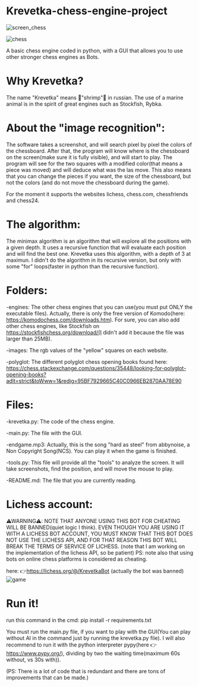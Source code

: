 # Krevetka-chess-engine-project

![screen_chess](https://user-images.githubusercontent.com/104983707/215318392-d886b374-1d63-421b-96d2-87f949163c7e.PNG)

![chess](https://user-images.githubusercontent.com/104983707/175565331-460224df-c0cf-4618-8e6c-e00ce4897f14.PNG)

A basic chess engine coded in python, with a GUI that allows you to use other stronger chess engines as Bots.


# Why Krevetka?
The name "Krevetka" means 🍤"shrimp"🦐 in russian. The use of a marine animal is in the spirit of great engines such as Stockfish, Rybka.

# About the "image recognition":
The software takes a screenshot, and will search pixel by pixel the colors of the chessboard. After that, the program will know where is the chessboard on the screen(make sure it is fully visible), and will start to play. The program will see for the two squares with a modified color(that means a piece was moved) and will deduce what was the las move. This also means that you can change the pieces if you want, the size of the chessboard, but not the colors (and do not move the chessboard during the game).

For the moment it supports the websites lichess, chess.com, chessfriends and chess24.

# The algorithm:
The minimax algorithm is an algorithm that will explore all the positions with a given depth. It uses a recursive function that will evaluate each position and will find the best one.
Krevetka uses this algorithm, with a depth of 3 at maximun. I didn't do the algorithm in its recursive version, but only with some "for" loops(faster in python than the recursive function).

# Folders:
-engines:
The other chess engines that you can use(you must put ONLY the executable files). Actually, there is only the free version of Komodo(here: https://komodochess.com/downloads.htm). For sure, you can also add other chess engines, like Stockfish on https://stockfishchess.org/download/(I didn't add it because the file was larger than 25MB).

-images:
The rgb values of the "yellow" squares on each website.

-polyglot:
The different polyglot chess opening books found here: https://chess.stackexchange.com/questions/35448/looking-for-polyglot-opening-books?adlt=strict&toWww=1&redig=95BF7929665C40C0966EB2870AA78E90

# Files:
-krevetka.py:
The code of the chess engine.

-main.py:
The file with the GUI.

-endgame.mp3:
Actually, this is the song "hard as steel" from abbynoise, a Non Copyright Song(NCS). You can play it when the game is finished.

-tools.py:
This file will provide all the "tools" to analyze the screen. It will take screenshots, find the position, and will move the mouse to play.

-README.md:
The file that you are currently reading.

# Lichess account:
⚠WARNING⚠: NOTE THAT ANYONE USING THIS BOT FOR CHEATING WILL BE BANNED(quiet logic I think). EVEN THOUGH YOU ARE USING IT WITH A LICHESS BOT ACCOUNT, YOU MUST KNOW THAT THIS BOT DOES NOT USE THE LICHESS API, AND FOR THAT REASON THIS BOT WILL BREAK THE TERMS OF SERVICE OF LICHESS.
(note that I am working on the implementation of the lichess API, so be patient)
PS: note also that using bots on online chess platforms is considered as cheating.

here: 👉https://lichess.org/@/KrevetkaBot (actually the bot was banned)
![game](https://user-images.githubusercontent.com/104983707/170866422-873fb47d-0310-46db-b7e9-55fbe7cb5910.gif)

# Run it!
run this command in the cmd: pip install -r requirements.txt

You must run the main.py file, if you want to play with the GUI(You can play without AI in the command just by running the krevetka.py file). I will also recommend to run it with the python interpreter pypy(here 👉 https://www.pypy.org/), dividing by two the waiting time(maximum 60s without, vs 30s with)).


(PS: There is a lot of code that is redundant and there are tons of improvements that can be made.)

